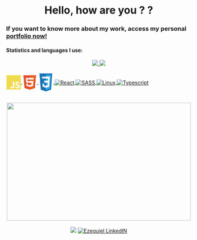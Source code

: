  <h1 align="center">Hello, how are you ? ?</h1>
 
### If you want to know more about my work, access my personal <a href="https://ezequiel-mathias.github.io/Portifolio-Ezequiel-Mathias/">portfolio now!</a>
 
#### Statistics and languages I use:

<div align="center">
  <a href="https://github.com/Ezequiel-Mathias">
  <img height="180em" src="https://github-readme-stats.vercel.app/api?username=Ezequiel-Mathias&show_icons=true&theme=dracula&include_all_commits=true&count_private=true"/>
  <img height="180em" src="https://github-readme-stats.vercel.app/api/top-langs/?username=Ezequiel-Mathias&layout=compact&langs_count=7&theme=dracula"/>
</div>

  <div style="display: inline_block"><br>
  <img align="center" alt="JavaScript" height="40" width="40" src="https://raw.githubusercontent.com/devicons/devicon/master/icons/javascript/javascript-plain.svg">
  <img align="center" alt="HTML5" height="40" width="40" src="https://raw.githubusercontent.com/devicons/devicon/master/icons/html5/html5-original.svg"> 
  <img align="center" alt="CSS3" height="50" width="40" src="https://raw.githubusercontent.com/devicons/devicon/master/icons/css3/css3-original.svg">
  <img align="center" alt="React" height="50" width="40" src="https://cdn.jsdelivr.net/gh/devicons/devicon/icons/react/react-original.svg">
  <img align="center" alt="SASS" height="50" width="50" src="https://cdn.jsdelivr.net/gh/devicons/devicon/icons/sass/sass-original.svg" />
  <img align="center" alt="Linux" height="50" width="50" src="https://cdn.jsdelivr.net/gh/devicons/devicon/icons/linux/linux-original.svg" />
  <img align="center" alt="Typescript" height="50" width="50" src="https://cdn.jsdelivr.net/gh/devicons/devicon/icons/typescript/typescript-original.svg" />     
  
</div>
  
  ##
  
 
 
  <div align="center">
  <img src="https://i.pinimg.com/originals/02/49/ef/0249efe4cc8e3c20094fc2d20aa58912.gif" width="500" height="320">
 
   <a href = "mailto:ezequielmathias32@gmail.com" target="_blank"><img src="https://img.shields.io/badge/-Gmail-%23333?style=for-the-badge&logo=gmail&logoColor=white"></a>
<a href="https://www.linkedin.com/in/ezequiel-mathias-104092227" target="_blank"><img alt="Ezequiel LinkedIN" width="26px"  src="https://raw.githubusercontent.com/peterthehan/peterthehan/master/assets/linkedin.svg" />
</a>
 </div>
 

    
     

  
    
    
